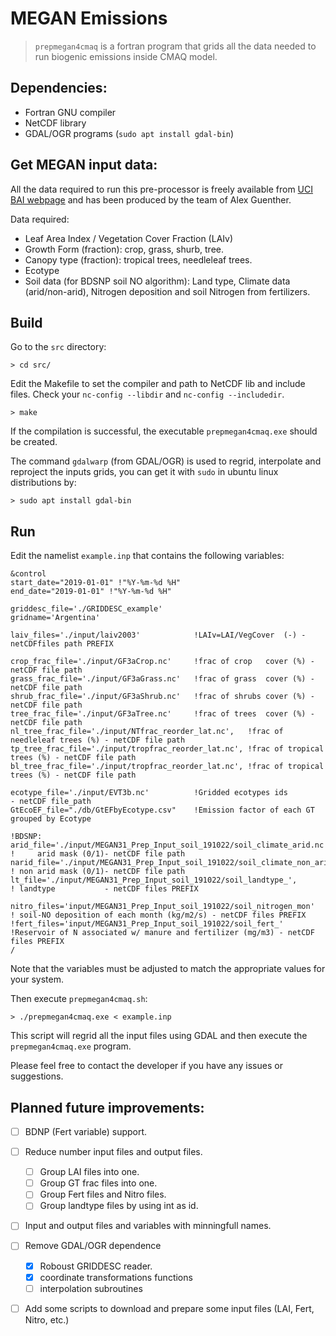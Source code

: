 # MEGAN Emissions

> `prepmegan4cmaq` is a fortran program that grids all the data needed to run biogenic emissions inside CMAQ model.

## Dependencies:
 +  Fortran GNU compiler
 +  NetCDF library
 +  GDAL/OGR programs (`sudo apt install gdal-bin`)

## Get MEGAN input data:

All the data required to run this pre-processor is freely available from [UCI BAI webpage](https://bai.ess.uci.edu/megan/data-and-code/) and has been produced by the team of Alex Guenther.

Data required:
+ Leaf Area Index / Vegetation Cover Fraction (LAIv)
+ Growth Form (fraction): crop, grass, shurb, tree.
+ Canopy type (fraction): tropical trees, needleleaf trees.
+ Ecotype
+ Soil data (for BDSNP soil NO algorithm): Land type, Climate data (arid/non-arid), Nitrogen deposition and soil Nitrogen from fertilizers.


## Build
Go to the ``src`` directory:

`> cd src/`

Edit the Makefile to set the compiler and path to NetCDF lib and include files. Check your `nc-config --libdir` and `nc-config --includedir`.

`> make`

If the compilation is successful, the executable `prepmegan4cmaq.exe` should be created.

The command `gdalwarp` (from GDAL/OGR) is used to regrid, interpolate and reproject the inputs grids, you can get it with `sudo` in ubuntu linux distributions by:

`> sudo apt install gdal-bin`

## Run

Edit the namelist `example.inp` that contains the following variables:

```shell
&control
start_date="2019-01-01" !"%Y-%m-%d %H"
end_date="2019-01-01" !"%Y-%m-%d %H"

griddesc_file='./GRIDDESC_example'
gridname='Argentina'

laiv_files='./input/laiv2003'            !LAIv=LAI/VegCover  (-) -  netCDFfiles path PREFIX

crop_frac_file='./input/GF3aCrop.nc'     !frac of crop   cover (%) - netCDF file path
grass_frac_file='./input/GF3aGrass.nc'   !frac of grass  cover (%) - netCDF file path
shrub_frac_file='./input/GF3aShrub.nc'   !frac of shrubs cover (%) - netCDF file path
tree_frac_file='./input/GF3aTree.nc'     !frac of trees  cover (%) - netCDF file path
nl_tree_frac_file='./input/NTfrac_reorder_lat.nc',   !frac of needleleaf trees (%) - netCDF file path
tp_tree_frac_file='./input/tropfrac_reorder_lat.nc', !frac of tropical   trees (%) - netCDF file path
bl_tree_frac_file='./input/tropfrac_reorder_lat.nc', !frac of tropical   trees (%) - netCDF file path

ecotype_file='./input/EVT3b.nc'          !Gridded ecotypes ids         - netCDF file_path
GtEcoEF_file="./db/GtEFbyEcotype.csv"    !Emission factor of each GT grouped by Ecotype

!BDSNP:
arid_file='./input/MEGAN31_Prep_Input_soil_191022/soil_climate_arid.nc',       !     arid mask (0/1)- netCDF file path
narid_file='./input/MEGAN31_Prep_Input_soil_191022/soil_climate_non_arid.nc',  ! non arid mask (0/1)- netCDF file path
lt_file='./input/MEGAN31_Prep_Input_soil_191022/soil_landtype_',               ! landtype           - netCDF files PREFIX

nitro_files='input/MEGAN31_Prep_Input_soil_191022/soil_nitrogen_mon'      ! soil-NO deposition of each month (kg/m2/s) - netCDF files PREFIX
!fert_files='input/MEGAN31_Prep_Input_soil_191022/soil_fert_'             !Reservoir of N associated w/ manure and fertilizer (mg/m3) - netCDF files PREFIX
/
```

Note that the variables must be adjusted to match the appropriate values for your system.

Then execute `prepmegan4cmaq.sh`:

`> ./prepmegan4cmaq.exe < example.inp` 

This script will regrid all the input files using GDAL and then execute the `prepmegan4cmaq.exe` program.

Please feel free to contact the developer if you have any issues or suggestions.


## Planned future improvements:

 + [ ] BDNP (Fert variable) support.
 + [ ] Reduce number input files and output files. 
   - [ ] Group LAI files into one.
   - [ ] Group GT frac files into one.
   - [ ] Group Fert files and Nitro files.
   - [ ] Group landtype files by using int as id. 
 + [ ] Input and output files and variables with minningfull names.
 + [ ] Remove GDAL/OGR dependence 
   - [x] Roboust GRIDDESC reader.
   - [x] coordinate transformations functions
   - [ ] interpolation subroutines
 + [ ] Add some scripts to download and prepare some input files (LAI, Fert, Nitro, etc.)

